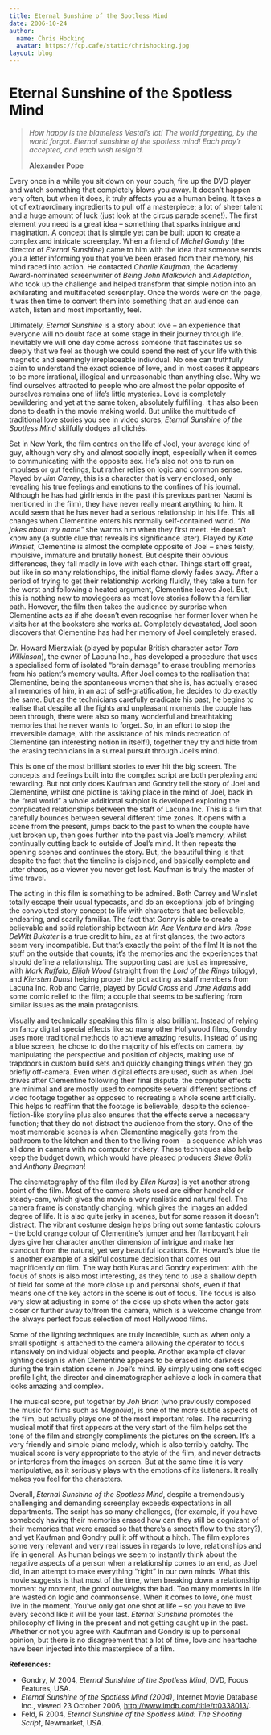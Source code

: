 ```yaml
---
title: Eternal Sunshine of the Spotless Mind
date: 2006-10-24
author:
  name: Chris Hocking
  avatar: https://fcp.cafe/static/chrishocking.jpg
layout: blog
---
```

# Eternal Sunshine of the Spotless Mind

> *How happy is the blameless Vestal’s lot! The world forgetting, by the world forgot. Eternal sunshine of the spotless mind! Each pray’r accepted, and each wish resign’d.*
>
> **Alexander Pope**

Every once in a while you sit down on your couch, fire up the DVD player and watch something that completely blows you away. It doesn’t happen very often, but when it does, it truly affects you as a human being. It takes a lot of extraordinary ingredients to pull off a masterpiece; a lot of sheer talent and a huge amount of luck (just look at the circus parade scene!). The first element you need is a great idea – something that sparks intrigue and imagination. A concept that is simple yet can be built upon to create a complex and intricate screenplay. When a friend of *Michel Gondry* (the director of *Eternal Sunshine*) came to him with the idea that someone sends you a letter informing you that you’ve been erased from their memory, his mind raced into action. He contacted *Charlie Kaufman*, the Academy Award-nominated screenwriter of *Being John Malkovich* and *Adaptation*, who took up the challenge and helped transform that simple notion into an exhilarating and multifaceted screenplay. Once the words were on the page, it was then time to convert them into something that an audience can watch, listen and most importantly, feel.

Ultimately, *Eternal Sunshine* is a story about love – an experience that everyone will no doubt face at some stage in their journey through life. Inevitably we will one day come across someone that fascinates us so deeply that we feel as though we could spend the rest of your life with this magnetic and seemingly irreplaceable individual. No one can truthfully claim to understand the exact science of love, and in most cases it appears to be more irrational, illogical and unreasonable than anything else. Why we find ourselves attracted to people who are almost the polar opposite of ourselves remains one of life’s little mysteries. Love is completely bewildering and yet at the same token, absolutely fulfilling. It has also been done to death in the movie making world. But unlike the multitude of traditional love stories you see in video stores, *Eternal Sunshine of the Spotless Mind* skilfully dodges all clichés.

Set in New York, the film centres on the life of Joel, your average kind of guy, although very shy and almost socially inept, especially when it comes to communicating with the opposite sex. He’s also not one to run on impulses or gut feelings, but rather relies on logic and common sense. Played by *Jim Carrey*, this is a character that is very enclosed, only revealing his true feelings and emotions to the confines of his journal. Although he has had girlfriends in the past (his previous partner Naomi is mentioned in the film), they have never really meant anything to him. It would seem that he has never had a serious relationship in his life. This all changes when Clementine enters his normally self-contained world. *“No jokes about my name”* she warms him when they first meet. He doesn’t know any (a subtle clue that reveals its significance later). Played by *Kate Winslet*, Clementine is almost the complete opposite of Joel – she’s feisty, impulsive, immature and brutally honest. But despite their obvious differences, they fall madly in love with each other. Things start off great, but like in so many relationships, the initial flame slowly fades away. After a period of trying to get their relationship working fluidly, they take a turn for the worst and following a heated argument, Clementine leaves Joel. But, this is nothing new to moviegoers as most love stories follow this familiar path. However, the film then takes the audience by surprise when Clementine acts as if she doesn’t even recognise her former lover when he visits her at the bookstore she works at. Completely devastated, Joel soon discovers that Clementine has had her memory of Joel completely erased.

Dr. Howard Mierzwiak (played by popular British character actor *Tom Wilkinson*), the owner of Lacuna Inc., has developed a procedure that uses a specialised form of isolated “brain damage” to erase troubling memories from his patient’s memory vaults. After Joel comes to the realisation that Clementine, being the spontaneous women that she is, has actually erased all memories of him, in an act of self-gratification, he decides to do exactly the same. But as the technicians carefully eradicate his past, he begins to realise that despite all the fights and unpleasant moments the couple has been through, there were also so many wonderful and breathtaking memories that he never wants to forget. So, in an effort to stop the irreversible damage, with the assistance of his minds recreation of Clementine (an interesting notion in itself!), together they try and hide from the erasing technicians in a surreal pursuit through Joel’s mind.

This is one of the most brilliant stories to ever hit the big screen. The concepts and feelings built into the complex script are both perplexing and rewarding. But not only does Kaufman and Gondry tell the story of Joel and Clementine, whilst one plotline is taking place in the mind of Joel, back in the “real world” a whole additional subplot is developed exploring the complicated relationships between the staff of Lacuna Inc. This is a film that carefully bounces between several different time zones. It opens with a scene from the present, jumps back to the past to when the couple have just broken up, then goes further into the past via Joel’s memory, whilst continually cutting back to outside of Joel’s mind. It then repeats the opening scenes and continues the story. But, the beautiful thing is that despite the fact that the timeline is disjoined, and basically complete and utter chaos, as a viewer you never get lost. Kaufman is truly the master of time travel.

The acting in this film is something to be admired. Both Carrey and Winslet totally escape their usual typecasts, and do an exceptional job of bringing the convoluted story concept to life with characters that are believable, endearing, and scarily familiar. The fact that Gonry is able to create a believable and solid relationship between *Mr. Ace Ventura* and *Mrs. Rose DeWitt Bukater* is a true credit to him, as at first glances, the two actors seem very incompatible. But that’s exactly the point of the film! It is not the stuff on the outside that counts; it’s the memories and the experiences that should define a relationship. The supporting cast are just as impressive, with *Mark Ruffalo*, *Elijah Wood* (straight from the *Lord of the Rings* trilogy), and *Kiersten Dunst* helping propel the plot acting as staff members from Lacuna Inc. Rob and Carrie, played by *David Cross* and *Jane Adams* add some comic relief to the film; a couple that seems to be suffering from similar issues as the main protagonists.

Visually and technically speaking this film is also brilliant. Instead of relying on fancy digital special effects like so many other Hollywood films, Gondry uses more traditional methods to achieve amazing results. Instead of using a blue screen, he chose to do the majority of his effects on camera, by manipulating the perspective and position of objects, making use of trapdoors in custom build sets and quickly changing things when they go briefly off-camera. Even when digital effects are used, such as when Joel drives after Clementine following their final dispute, the computer effects are minimal and are mostly used to composite several different sections of video footage together as opposed to recreating a whole scene artificially. This helps to reaffirm that the footage is believable, despite the science-fiction-like storyline plus also ensures that the effects serve a necessary function; that they do not distract the audience from the story. One of the most memorable scenes is when Clementine magically gets from the bathroom to the kitchen and then to the living room – a sequence which was all done in camera with no computer trickery. These techniques also help keep the budget down, which would have pleased producers *Steve Golin* and *Anthony Bregman*!

The cinematography of the film (led by *Ellen Kuras*) is yet another strong point of the film. Most of the camera shots used are either handheld or steady-cam, which gives the movie a very realistic and natural feel. The camera frame is constantly changing, which gives the images an added degree of life. It is also quite jerky in scenes, but for some reason it doesn’t distract. The vibrant costume design helps bring out some fantastic colours – the bold orange colour of Clementine’s jumper and her flamboyant hair dyes give her character another dimension of intrigue and make her standout from the natural, yet very beautiful locations. Dr. Howard’s blue tie is another example of a skilful costume decision that comes out magnificently on film. The way both Kuras and Gondry experiment with the focus of shots is also most interesting, as they tend to use a shallow depth of field for some of the more close up and personal shots, even if that means one of the key actors in the scene is out of focus. The focus is also very slow at adjusting in some of the close up shots when the actor gets closer or further away to/from the camera, which is a welcome change from the always perfect focus selection of most Hollywood films.

Some of the lighting techniques are truly incredible, such as when only a small spotlight is attached to the camera allowing the operator to focus intensively on individual objects and people. Another example of clever lighting design is when Clementine appears to be erased into darkness during the train station scene in Joel’s mind. By simply using one soft edged profile light, the director and cinematographer achieve a look in camera that looks amazing and complex.

The musical score, put together by *Joh Brion* (who previously composed the music for films such as *Magnolia*), is one of the more subtle aspects of the film, but actually plays one of the most important roles. The recurring musical motif that first appears at the very start of the film helps set the tone of the film and strongly compliments the pictures on the screen. It’s a very friendly and simple piano melody, which is also terribly catchy. The musical score is very appropriate to the style of the film, and never detracts or interferes from the images on screen. But at the same time it is very manipulative, as it seriously plays with the emotions of its listeners. It really makes you feel for the characters.

Overall, *Eternal Sunshine of the Spotless Mind*, despite a tremendously challenging and demanding screenplay exceeds expectations in all departments. The script has so many challenges, (for example, if you have somebody having their memories erased how can they still be cognizant of their memories that were erased so that there’s a smooth flow to the story?), and yet Kaufman and Gondry pull it off without a hitch. The film explores some very relevant and very real issues in regards to love, relationships and life in general. As human beings we seem to instantly think about the negative aspects of a person when a relationship comes to an end, as Joel did, in an attempt to make everything “right” in our own minds. What this movie suggests is that most of the time, when breaking down a relationship moment by moment, the good outweighs the bad. Too many moments in life are wasted on logic and commonsense. When it comes to love, one must live in the moment. You’ve only got one shot at life – so you have to live every second like it will be your last. *Eternal Sunshine* promotes the philosophy of living in the present and not getting caught up in the past. Whether or not you agree with Kaufman and Gondry is up to personal opinion, but there is no disagreement that a lot of time, love and heartache have been injected into this masterpiece of a film.

**References:**

* Gondry, M 2004, *Eternal Sunshine of the Spotless Mind*, DVD, Focus Features, USA.
* *Eternal Sunshine of the Spotless Mind (2004)*, Internet Movie Database Inc., viewed 23 October 2006, <http://www.imdb.com/title/tt0338013/>.
* Feld, R 2004, *Eternal Sunshine of the Spotless Mind: The Shooting Script*, Newmarket, USA.